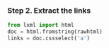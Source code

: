 ### Step 2. Extract the links

~~~py
from lxml import html
doc = html.fromstring(rawhtml)
links = doc.cssselect('a')
~~~
